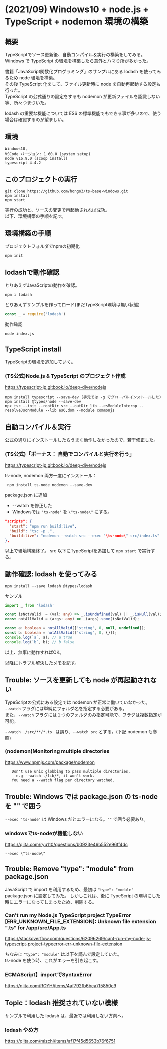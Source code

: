# (2021/09) Windows10 + node.js + TypeScript + nodemon 環境の構築

## 概要
TypeScriptでソース更新後、自動コンパイル＆実行の構築をしてみる。
Windows で TypeScript の環境を構築したら意外とハマり所が多かった。

書籍「JavaScript関数化プログラミング」のサンプルにある lodash を使ってみるため node 環境を構築。  
その後 TypeScript 化をして、ファイル更新時に node を自動再起動する設定も行った。  
TypeScript の公式通りの設定をするも nodemon が更新ファイルを認識しない等、所々つまづいた。

lodash の重要な機能については ES6 の標準機能でもできる事が多いので、使う場合は確認するのが望ましい。

## 環境
 ```
 Windows10,
 VSCode バージョン: 1.60.0 (system setup)
 node v16.9.0 (scoop install)
 typescript 4.4.2
```

## このプロジェクトの実行
```shell
git clone https://github.com/hongo3/ts-base-windows.git
npm install
npm start
```
実行の成功と、ソースの変更で再起動されれば成功。  
以下、環境構築の手順を記す。

## 環境構築の手順
プロジェクトフォルダでnpmの初期化  
```shell
npm init
```

## lodashで動作確認
とりあえずJavaScriptの動作を確認。
```shell
npm i lodash
```

とりあえずサンプルを作ってロード(まだTypeScript環境は無い状態)
```javascript:index.js
const _ = require('lodash')
```

動作確認
```
node index.js
```

## TypeScript install
TypeScriptの環境を追加していく。

### (TS公式)Node.js & TypeScript のプロジェクト作成
https://typescript-jp.gitbook.io/deep-dive/nodejs

```shell
npm install typescript --save-dev (手元では -g でグローバルインストールした)
npm install @types/node --save-dev
npx tsc --init --rootDir src --outDir lib --esModuleInterop --resolveJsonModule --lib es6,dom --module commonjs
```

## 自動コンパイル＆実行
公式の通りにインストールしたらうまく動作しなかったので、若干修正した。

### (TS公式)「ボーナス： 自動でコンパイルと実行を行う」
https://typescript-jp.gitbook.io/deep-dive/nodejs

ts-node, nodemon 両方一度にインストール：
```shell
 npm install ts-node nodemon --save-dev
```

 package.json に追加
 *  --watch を修正した
 *  Windowsでは ```'ts-node'``` を ```\"ts-node\"``` にする。
 ```json:package.json
 "scripts": {
   "start": "npm run build:live",
   "build": "tsc -p .",
   "build:live": "nodemon --watch src --exec "\ts-node\" src/index.ts"
 },
```

以上で環境構築終了。
src 以下にTypeScriptを追加して ```npm start``` で実行する。


## 動作確認: lodash を使ってみる
```
npm install --save lodash @types/lodash
```

サンプル
```javascript:src/index.ts
import _ from 'lodash'

const isNotValid  = (val: any) => _.isUndefined(val) || _.isNull(val);
const notAllValid = (args: any) => _(args).some(isNotValid);

const a: boolean = notAllValid(['string', 0, null, undefined]);
const b: boolean = notAllValid(['string', 0, {}]);
console.log(`a`, a); // a true
console.log(`b`, b); // b false
```

以上、無事に動作すればOK。  

以降にトラブル解決したメモを記す。

## Trouble: ソースを更新しても node が再起動されない

TypeScriptの公式にある設定では nodemon が正常に働いていなかった。  
```--watch``` フラグには単純にフォルダ名を指定する必要がある。  
また、```--watch``` フラグには１つのフォルダのみ指定可能で、フラグは複数指定が可能。

```--watch ./src/**/*.ts ``` は誤り、```--watch src``` とする。(下記 nodemon も参照)


### (nodemon)Monitoring multiple directories
https://www.npmjs.com/package/nodemon
```
   Don't use unix globbing to pass multiple directories,
     e.g --watch ./lib/*, it won't work.
   You need a --watch flag per directory watched.
```

## Trouble: Windows では package.json の ts-node を "" で囲う
```--exec 'ts-node'``` は Windows だとエラーになる。```""``` で囲う必要あり。
### windowsでts-nodeが機能しない  
https://qiita.com/ryu110/questions/b0923e46b552e96ff4dc

 ```--exec \"ts-node\"```


## Trouble: Remove "type": "module" from package.json
JavaScript で import を利用するため、最初は ```"type": "module" ```  package.json に設定してみた。
しかしこれは、後に TypeScript の環境にした時にエラーになってしまったため、削除する。  
### Can't run my Node.js TypeScript project TypeError [ERR_UNKNOWN_FILE_EXTENSION]: Unknown file extension ".ts" for /app/src/App.ts
https://stackoverflow.com/questions/62096269/cant-run-my-node-js-typescript-project-typeerror-err-unknown-file-extension


ちなみに ```"type": "module"``` は以下を読んで設定していた。  
ts-node を使う時、これがエラーを引き起こす。  
### ECMAScript】importでSyntaxError
https://qiita.com/ROYH/items/4af792fb6bca7f5850c9


## Topic：lodash 推奨されていない模様
サンプルで利用した lodash は、最近では利用しない方向へ。
### lodash やめ方
https://qiita.com/mizchi/items/af17f45d5653b76f6751

